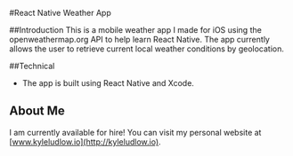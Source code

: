 #React Native Weather App

##Introduction
This is a mobile weather app I made for iOS using the openweathermap.org API to help learn React Native. The app currently allows the user to retrieve current local weather conditions by geolocation.

##Technical
* The app is built using React Native and Xcode.

## About Me
I am currently available for hire!
You can visit my personal website at [www.kyleludlow.io](http://kyleludlow.io).
